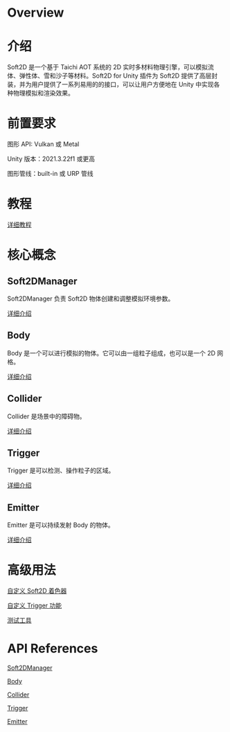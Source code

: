 # Overview

# 介绍

Soft2D 是一个基于 Taichi AOT 系统的 2D 实时多材料物理引擎，可以模拟流体、弹性体、雪和沙子等材料。Soft2D for Unity 插件为 Soft2D 提供了高层封装，并为用户提供了一系列易用的的接口，可以让用户方便地在 Unity 中实现各种物理模拟和渲染效果。

# 前置要求

图形 API: Vulkan 或 Metal

Unity 版本：2021.3.22f1 或更高

图形管线：built-in 或 URP 管线

# 教程

[详细教程](Tutorials/Tutorial.md)

# 核心概念

## Soft2DManager

Soft2DManager 负责 Soft2D 物体创建和调整模拟环境参数。

[详细介绍](BasicComponents/Soft2DManager.md)

## Body

Body 是一个可以进行模拟的物体。它可以由一组粒子组成，也可以是一个 2D 网格。

[详细介绍](BasicComponents/Body.md)

## Collider

Collider 是场景中的障碍物。

[详细介绍](BasicComponents/Collider.md)

## Trigger

Trigger 是可以检测、操作粒子的区域。

[详细介绍](BasicComponents/Trigger.md)

## Emitter

Emitter 是可以持续发射 Body 的物体。

[详细介绍](BasicComponents/Emitter.md)

# 高级用法

[自定义 Soft2D 着色器](Advance/CustomShader.md)

[自定义 Trigger 功能](Advance/CustomTrigger.md)

[测试工具](Advance/DebugTools.md)

# API References

[Soft2DManager]()

[Body]()

[Collider]()

[Trigger]()

[Emitter]()